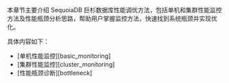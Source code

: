 [^_^]: 
    单机性能监控
    作者：李元锴
    时间：20190425
    评审意见
    王涛：
    许建辉：
    市场部：20190801


本章节主要介绍 SequoiaDB 巨杉数据库性能调优方法，包括单机和集群性能监控方法及性能瓶颈分析思路，帮助用户掌握监控方法，快速找到系统瓶颈并实现优化。

具体内容如下：
+ [单机性能监控][basic_monitoring]
+ [集群性能监控][cluster_monitoring]
+ [性能瓶颈诊断][bottleneck]


[^_^]:
     本文使用的所有引用和链接
[basic_monitoring]:manual/Distributed_Engine/Maintainance/Performance/basic_monitoring.md
[cluster_monitoring]:manual/Distributed_Engine/Maintainance/Performance/cluster_monitoring.md
[bottleneck]:manual/Distributed_Engine/Maintainance/Performance/bottleneck.md